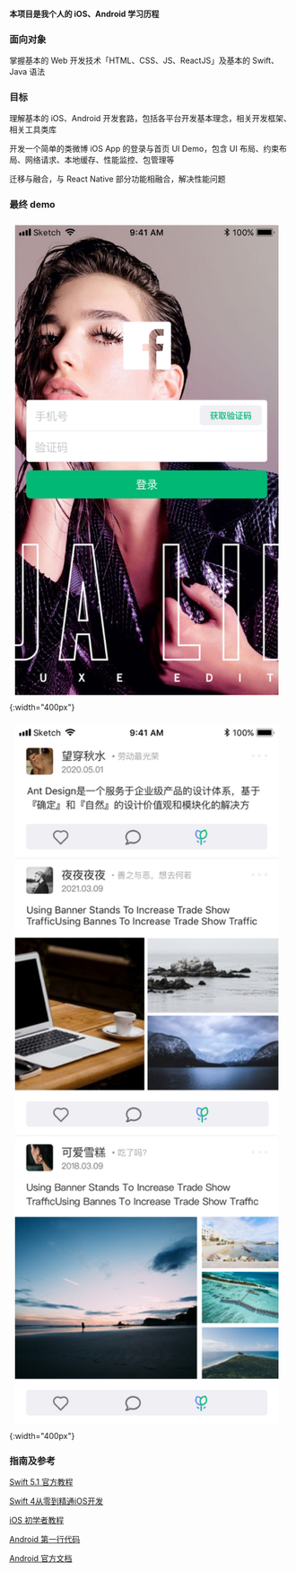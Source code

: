 
#### 本项目是我个人的 iOS、Android 学习历程





### 面向对象

掌握基本的 Web 开发技术「HTML、CSS、JS、ReactJS」及基本的 Swift、Java 语法

### 目标

理解基本的 iOS、Android 开发套路，包括各平台开发基本理念，相关开发框架、相关工具类库

开发一个简单的类微博 iOS App 的登录与首页 UI Demo，包含 UI 布局、约束布局、网络请求、本地缓存、性能监控、包管理等

迁移与融合，与 React Native 部分功能相融合，解决性能问题


### 最终 demo

<style>
img{
    width: 470px;
    margin: 10px;
    display: inline-block;
    /* float: left; */
}
</style>

![登录页面](./imgs/Login.png){:width="400px"}

![首页](./imgs/Home.png){:width="400px"}




### 指南及参考


[Swift 5.1 官方教程](https://docs.swift.org/swift-book/GuidedTour/GuidedTour.html)

[Swift 4从零到精通iOS开发](https://www.amazon.cn/dp/B07SYY4K9B)

[iOS 初学者教程](https://www.appcoda.com/learnswift)

[Android 第一行代码](https://www.amazon.cn/dp/B072FCNT11/)

[Android 官方文档](https://developer.android.com/)
